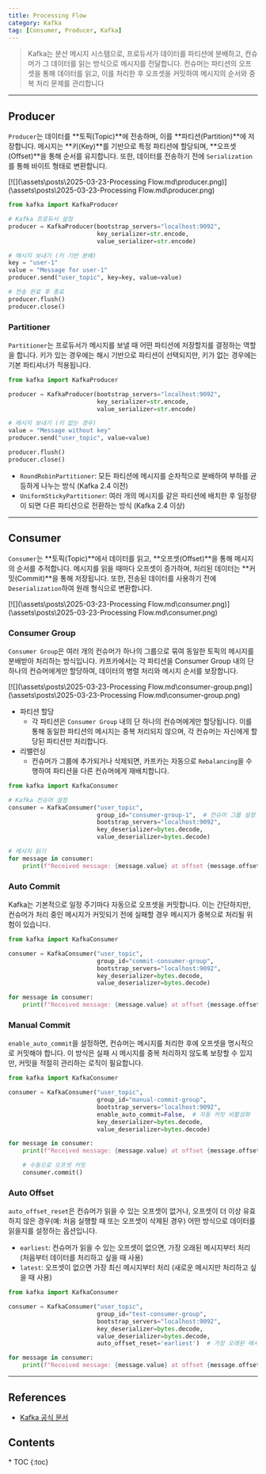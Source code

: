 ```yaml
---
title: Processing Flow
category: Kafka
tag: [Consumer, Producer, Kafka]
---
```


> Kafka는 분산 메시지 시스템으로, 프로듀서가 데이터를 파티션에 분배하고, 컨슈머가 그 데이터를 읽는 방식으로 메시지를 전달합니다. 컨슈머는 파티션의 오프셋을 통해 데이터를 읽고, 이를 처리한 후 오프셋을 커밋하여 메시지의 순서와 중복 처리 문제를 관리합니다

---

## Producer

`Producer`는 데이터를 **토픽(Topic)**에 전송하며, 이를 **파티션(Partition)**에 저장합니다. 메시지는 **키(Key)**를 기반으로 특정 파티션에 할당되며, **오프셋(Offset)**을 통해 순서를 유지합니다. 또한, 데이터를 전송하기 전에 `Serialization`를 통해 바이트 형태로 변환합니다.

[![](\assets\posts\2025-03-23-Processing Flow.md\producer.png)](\assets\posts\2025-03-23-Processing Flow.md\producer.png)

```python
from kafka import KafkaProducer

# Kafka 프로듀서 설정
producer = KafkaProducer(bootstrap_servers="localhost:9092",
                         key_serializer=str.encode,
                         value_serializer=str.encode)

# 메시지 보내기 (키 기반 분배)
key = "user-1"
value = "Message for user-1"
producer.send("user_topic", key=key, value=value)

# 전송 완료 후 종료
producer.flush()
producer.close()
```

### Partitioner

`Partitioner`는 프로듀서가 메시지를 보낼 때 어떤 파티션에 저장할지를 결정하는 역할을 합니다. 키가 있는 경우에는 해시 기반으로 파티션이 선택되지만, 키가 없는 경우에는 기본 파티셔너가 적용됩니다.

```python
from kafka import KafkaProducer

producer = KafkaProducer(bootstrap_servers="localhost:9092",
                         key_serializer=str.encode,
                         value_serializer=str.encode)

# 메시지 보내기 (키 없는 경우)
value = "Message without key"
producer.send("user_topic", value=value)

producer.flush()
producer.close()
```

- `RoundRobinPartitioner`: 모든 파티션에 메시지를 순차적으로 분배하여 부하를 균등하게 나누는 방식 (Kafka 2.4 이전)
- `UniformStickyPartitioner`: 여러 개의 메시지를 같은 파티션에 배치한 후 일정량이 되면 다른 파티션으로 전환하는 방식 (Kafka 2.4 이상)

---

## Consumer

`Consumer`는 **토픽(Topic)**에서 데이터를 읽고, **오프셋(Offset)**을 통해 메시지의 순서를 추적합니다. 메시지를 읽을 때마다 오프셋이 증가하며, 처리된 데이터는 **커밋(Commit)**을 통해 저장됩니다. 또한, 전송된 데이터를 사용하기 전에 `Deserialization`하여 원래 형식으로 변환합니다.

[![](\assets\posts\2025-03-23-Processing Flow.md\consumer.png)](\assets\posts\2025-03-23-Processing Flow.md\consumer.png)

### Consumer Group

`Consumer Group`은 여러 개의 컨슈머가 하나의 그룹으로 묶여 동일한 토픽의 메시지를 분배받아 처리하는 방식입니다. 카프카에서는 각 파티션을 Consumer Group 내의 단 하나의 컨슈머에게만 할당하여, 데이터의 병렬 처리와 메시지 순서를 보장합니다.

[![](\assets\posts\2025-03-23-Processing Flow.md\consumer-group.png)](\assets\posts\2025-03-23-Processing Flow.md\consumer-group.png)

- 파티션 할당
  - 각 파티션은 `Consumer Group` 내의 단 하나의 컨슈머에게만 할당됩니다. 이를 통해 동일한 파티션의 메시지는 중복 처리되지 않으며, 각 컨슈머는 자신에게 할당된 파티션만 처리합니다.
- 리밸런싱
  - 컨슈머가 그룹에 추가되거나 삭제되면, 카프카는 자동으로 `Rebalancing`을 수행하여 파티션을 다른 컨슈머에게 재배치합니다.

```python
from kafka import KafkaConsumer

# Kafka 컨슈머 설정
consumer = KafkaConsumer("user_topic",
                         group_id="consumer-group-1",  # 컨슈머 그룹 설정
                         bootstrap_servers="localhost:9092",
                         key_deserializer=bytes.decode,
                         value_deserializer=bytes.decode)

# 메시지 읽기
for message in consumer:
    print(f"Received message: {message.value} at offset {message.offset}")
```

### Auto Commit

Kafka는 기본적으로 일정 주기마다 자동으로 오프셋을 커밋합니다. 이는 간단하지만, 컨슈머가 처리 중인 메시지가 커밋되기 전에 실패할 경우 메시지가 중복으로 처리될 위험이 있습니다.

```python
from kafka import KafkaConsumer

consumer = KafkaConsumer("user_topic",
                         group_id="commit-consumer-group",
                         bootstrap_servers="localhost:9092",
                         key_deserializer=bytes.decode,
                         value_deserializer=bytes.decode)

for message in consumer:
    print(f"Received message: {message.value} at offset {message.offset}")
```

### Manual Commit

`enable_auto_commit`을 설정하면, 컨슈머는 메시지를 처리한 후에 오프셋을 명시적으로 커밋해야 합니다. 이 방식은 실패 시 메시지를 중복 처리하지 않도록 보장할 수 있지만, 커밋을 적절히 관리하는 로직이 필요합니다.

```python
from kafka import KafkaConsumer

consumer = KafkaConsumer("user_topic",
                         group_id="manual-commit-group",
                         bootstrap_servers="localhost:9092",
                         enable_auto_commit=False,  # 자동 커밋 비활성화
                         key_deserializer=bytes.decode,
                         value_deserializer=bytes.decode)

for message in consumer:
    print(f"Received message: {message.value} at offset {message.offset}")

    # 수동으로 오프셋 커밋
    consumer.commit()
```

### Auto Offset

`auto_offset_reset`은 컨슈머가 읽을 수 있는 오프셋이 없거나, 오프셋이 더 이상 유효하지 않은 경우(예: 처음 실행할 때 또는 오프셋이 삭제된 경우) 어떤 방식으로 데이터를 읽을지를 설정하는 옵션입니다.

- `earliest`: 컨슈머가 읽을 수 있는 오프셋이 없으면, 가장 오래된 메시지부터 처리 (처음부터 데이터를 처리하고 싶을 때 사용)
- `latest`: 오프셋이 없으면 가장 최신 메시지부터 처리 (새로운 메시지만 처리하고 싶을 때 사용)

```python
from kafka import KafkaConsumer

consumer = KafkaConsumer("user_topic",
                         group_id="test-consumer-group",
                         bootstrap_servers="localhost:9092",
                         key_deserializer=bytes.decode,
                         value_deserializer=bytes.decode,
                         auto_offset_reset='earliest')  # 가장 오래된 메시지부터 처리

for message in consumer:
    print(f"Received message: {message.value} at offset {message.offset}")
```

---

## References

- [Kafka 공식 문서](https://kafka.apache.org/documentation/)

<nav class="post-toc" markdown="1">
  <h2>Contents</h2>
* TOC
{:toc}
</nav>
